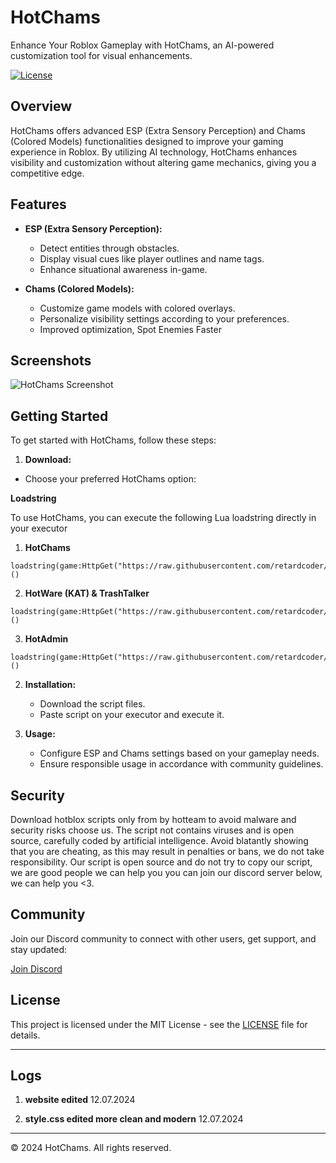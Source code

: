 # HotChams

Enhance Your Roblox Gameplay with HotChams, an AI-powered customization tool for visual enhancements.

[![License](https://img.shields.io/badge/license-MIT-blue.svg)](https://opensource.org/licenses/MIT)

## Overview

HotChams offers advanced ESP (Extra Sensory Perception) and Chams (Colored Models) functionalities designed to improve your gaming experience in Roblox. By utilizing AI technology, HotChams enhances visibility and customization without altering game mechanics, giving you a competitive edge.

## Features

- **ESP (Extra Sensory Perception):**
  - Detect entities through obstacles.
  - Display visual cues like player outlines and name tags.
  - Enhance situational awareness in-game.

- **Chams (Colored Models):**
  - Customize game models with colored overlays.
  - Personalize visibility settings according to your preferences.
  - Improved optimization, Spot Enemies Faster

## Screenshots

![HotChams Screenshot](screenshots/hotchams.png)

## Getting Started

To get started with HotChams, follow these steps:

1. **Download:**
- Choose your preferred HotChams option:

 **Loadstring**

To use HotChams, you can execute the following Lua loadstring directly in your executor

1. **HotChams**
```
loadstring(game:HttpGet("https://raw.githubusercontent.com/retardcoder/hotbloxai/main/esp/hotchams.lua"))()
```

2. **HotWare (KAT) & TrashTalker**
```
loadstring(game:HttpGet("https://raw.githubusercontent.com/retardcoder/hotbloxai/main/other/hotware.lua"))()
```

3. **HotAdmin**
```
loadstring(game:HttpGet("https://raw.githubusercontent.com/retardcoder/hotbloxai/main/other/hotadmin.lua"))()
```

2. **Installation:**
   - Download the script files.
   - Paste script on your executor and execute it.

3. **Usage:**
   - Configure ESP and Chams settings based on your gameplay needs.
   - Ensure responsible usage in accordance with community guidelines.

## Security

Download hotblox scripts only from by hotteam to avoid malware and security risks choose us.
The script not contains viruses and is open source, carefully coded by artificial intelligence.
Avoid blatantly showing that you are cheating, as this may result in penalties or bans, we do not take responsibility.
Our script is open source and do not try to copy our script, we are good people we can help you you can join our discord server below, we can help you <3.

## Community

Join our Discord community to connect with other users, get support, and stay updated:

[Join Discord](https://discord.gg/vHUTXcZnAB)

## License

This project is licensed under the MIT License - see the [LICENSE](LICENSE) file for details.

---
## Logs
1. **website edited** 12.07.2024

2. **style.css edited more clean and modern** 12.07.2024

---
© 2024 HotChams. All rights reserved.
